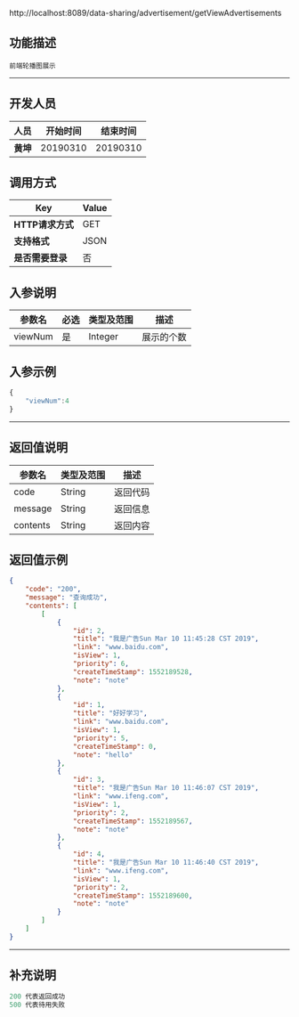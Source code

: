 http://localhost:8089/data-sharing/advertisement/getViewAdvertisements

## 功能描述
```
前端轮播图展示
```
---
## 开发人员
| 人员     | 开始时间 | 结束时间 |
| -------- | :------: | :------: |
| **黄坤** | 20190310 | 20190310 |

## 调用方式

| Key              | Value |
| ---------------- | ----- |
| **HTTP请求方式** | GET   |
| **支持格式**     | JSON  |
| **是否需要登录** | 否    |

## 入参说明



| 参数名  | 必选 | 类型及范围 | 描述       |
| ------- | ---- | ---------- | ---------- |
| viewNum | 是   | Integer    | 展示的个数 |

## 入参示例
```js
{
	"viewNum":4
}
```

---

## 返回值说明
| 参数名   | 类型及范围 | 描述     |
| -------- | ---------- | -------- |
| code     | String     | 返回代码 |
| message  | String     | 返回信息 |
| contents | String     | 返回内容 |

## 返回值示例
```json
{
    "code": "200",
    "message": "查询成功",
    "contents": [
        [
            {
                "id": 2,
                "title": "我是广告Sun Mar 10 11:45:28 CST 2019",
                "link": "www.baidu.com",
                "isView": 1,
                "priority": 6,
                "createTimeStamp": 1552189528,
                "note": "note"
            },
            {
                "id": 1,
                "title": "好好学习",
                "link": "www.baidu.com",
                "isView": 1,
                "priority": 5,
                "createTimeStamp": 0,
                "note": "hello"
            },
            {
                "id": 3,
                "title": "我是广告Sun Mar 10 11:46:07 CST 2019",
                "link": "www.ifeng.com",
                "isView": 1,
                "priority": 2,
                "createTimeStamp": 1552189567,
                "note": "note"
            },
            {
                "id": 4,
                "title": "我是广告Sun Mar 10 11:46:40 CST 2019",
                "link": "www.ifeng.com",
                "isView": 1,
                "priority": 2,
                "createTimeStamp": 1552189600,
                "note": "note"
            }
        ]
    ]
}
```



---

## 补充说明
~~~js
200 代表返回成功
500 代表待用失败
~~~

